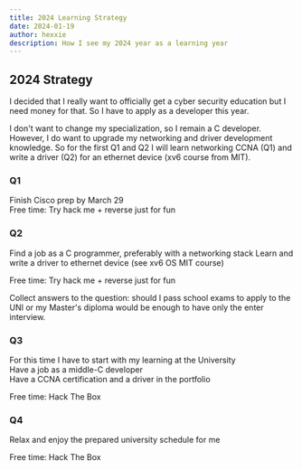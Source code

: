 ```yaml
---
title: 2024 Learning Strategy
date: 2024-01-19
author: hexxie
description: How I see my 2024 year as a learning year
---
```


## 2024 Strategy

I decided that I really want to officially get a cyber security education but I need money for that. 
So I have to apply as a developer this year.

I don't want to change my specialization, so I remain a C developer. However, I do want to upgrade my networking and driver development knowledge.
So for the first Q1 and Q2 I will learn networking CCNA (Q1) and write a driver (Q2) for an ethernet device (xv6 course from MIT).

### Q1
Finish Cisco prep by March 29  
Free time: Try hack me + reverse just for fun

### Q2
Find a job as a C programmer, preferably with a networking stack
Learn and write a driver to ethernet device (see xv6 OS MIT course)

Free time: Try hack me + reverse just for fun

Collect answers to the question: should I pass school exams to apply to the UNI or my Master's diploma would be enough to have only the enter interview.

### Q3
For this time I have to start with my learning at the University  
Have a job as a middle-C developer  
Have a CCNA certification and a driver in the portfolio  

Free time: Hack The Box

### Q4
Relax and enjoy the prepared university schedule for me

Free time: Hack The Box

